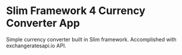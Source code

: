 # Slim Framework 4 Currency Converter App

Simple currency converter built in Slim framework.
Accomplished with exchangeratesapi.io API.


